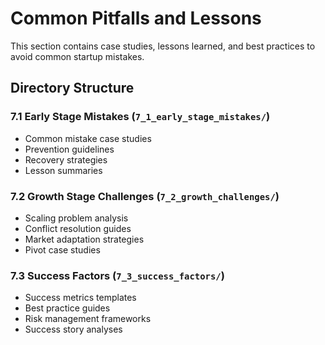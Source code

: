 # Common Pitfalls and Lessons

This section contains case studies, lessons learned, and best practices to avoid common startup mistakes.

## Directory Structure

### 7.1 Early Stage Mistakes (`7_1_early_stage_mistakes/`)
- Common mistake case studies
- Prevention guidelines
- Recovery strategies
- Lesson summaries

### 7.2 Growth Stage Challenges (`7_2_growth_challenges/`)
- Scaling problem analysis
- Conflict resolution guides
- Market adaptation strategies
- Pivot case studies

### 7.3 Success Factors (`7_3_success_factors/`)
- Success metrics templates
- Best practice guides
- Risk management frameworks
- Success story analyses 